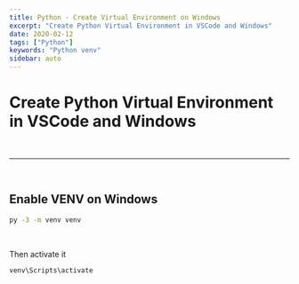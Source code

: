 ```yaml
---
title: Python - Create Virtual Environment on Windows
excerpt: "Create Python Virtual Environment in VSCode and Windows"
date: 2020-02-12
tags: ["Python"]
keywords: "Python venv"
sidebar: auto
---
```


# Create Python Virtual Environment in VSCode and Windows

<br>
<hr>
<br>

## Enable VENV on Windows

```bash
py -3 -m venv venv
```

<br>

Then activate it

```batch
venv\Scripts\activate
```
